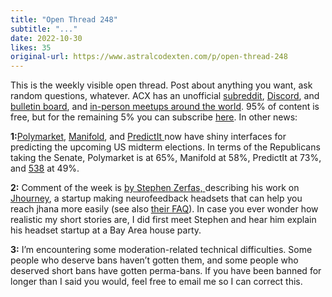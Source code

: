 ```yaml
---
title: "Open Thread 248"
subtitle: "..."
date: 2022-10-30
likes: 35
original-url: https://www.astralcodexten.com/p/open-thread-248
---
```

This is the weekly visible open thread. Post about anything you want, ask random questions, whatever. ACX has an unofficial [subreddit](https://www.reddit.com/r/slatestarcodex/), [Discord](https://discord.gg/RTKtdut), and [bulletin board](https://www.datasecretslox.com/index.php), and [in-person meetups around the world](https://www.lesswrong.com/community?filters%5B0%5D=SSC). 95% of content is free, but for the remaining 5% you can subscribe [here](https://astralcodexten.substack.com/subscribe?). In other news:

 **1:**[Polymarket](https://polymarket.com/midterms), [Manifold](https://manifold.markets/post/us-2022-midterms), and [PredictIt ](https://www.predictit.org/)now have shiny interfaces for predicting the upcoming US midterm elections. In terms of the Republicans taking the Senate, Polymarket is at 65%, Manifold at 58%, PredictIt at 73%, and [538](https://projects.fivethirtyeight.com/2022-election-forecast/) at 49%.

 **2:** Comment of the week is [by Stephen Zerfas, ](https://astralcodexten.substack.com/p/nick-cammarata-on-jhana/comment/10020159)describing his work on [Jhourney](https://www.jhourney.io/), a startup making neurofeedback headsets that can help you reach jhana more easily (see also [their FAQ](https://www.jhourney.io/faqs)). In case you ever wonder how realistic my short stories are, I did first meet Stephen and hear him explain his headset startup at a Bay Area house party.

 **3:** I’m encountering some moderation-related technical difficulties. Some people who deserve bans haven’t gotten them, and some people who deserved short bans have gotten perma-bans. If you have been banned for longer than I said you would, feel free to email me so I can correct this.
